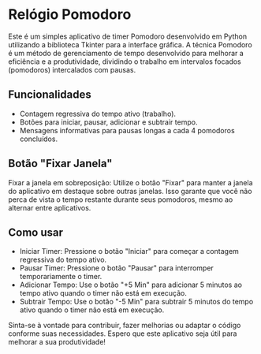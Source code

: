 # Relógio Pomodoro 
Este é um simples aplicativo de timer Pomodoro desenvolvido em Python utilizando a biblioteca Tkinter para a interface gráfica. A técnica Pomodoro é um método de gerenciamento de tempo desenvolvido para melhorar a eficiência e a produtividade, dividindo o trabalho em intervalos focados (pomodoros) intercalados com pausas.


## Funcionalidades

- Contagem regressiva do tempo ativo (trabalho).
- Botões para iniciar, pausar, adicionar e subtrair tempo.
- Mensagens informativas para pausas longas a cada 4 pomodoros concluídos.

## Botão "Fixar Janela"
Fixar a janela em sobreposição: Utilize o botão "Fixar" para manter a janela do aplicativo em destaque sobre outras janelas. Isso garante que você não perca de vista o tempo restante durante seus pomodoros, mesmo ao alternar entre aplicativos.

## Como usar
- Iniciar Timer: Pressione o botão "Iniciar" para começar a contagem regressiva do tempo ativo.
- Pausar Timer: Pressione o botão "Pausar" para interromper temporariamente o timer.
- Adicionar Tempo: Use o botão "+5 Min" para adicionar 5 minutos ao tempo ativo quando o timer não está em execução.
- Subtrair Tempo: Use o botão "-5 Min" para subtrair 5 minutos do tempo ativo quando o timer não está em execução.

 Sinta-se à vontade para contribuir, fazer melhorias ou adaptar o código conforme suas necessidades. Espero que este aplicativo seja útil para melhorar a sua produtividade!
